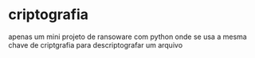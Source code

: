 # criptografia
apenas um mini projeto de ransoware com python onde se usa a mesma chave de criptgrafia para descriptografar um arquivo
